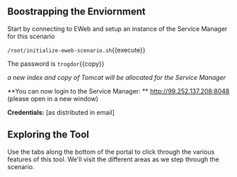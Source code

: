 ## Boostrapping the Enviornment

Start by connecting to EWeb and setup an instance of the Service Manager for this scenario

`/root/initialize-eweb-scenario.sh`{{execute}}

The password is `trogdor`{{copy}}

*a new index and copy of Tomcat will be allocated for the Service Manager*

**You can now login to the Service Manager: ** http://99.252.137.208:8048 (please open in a new window)

**Credentials:** [as distributed in email]

## Exploring the Tool

Use the tabs along the bottom of the portal to click through the various features of this tool. We'll visit the different areas as we step through the scenario.

